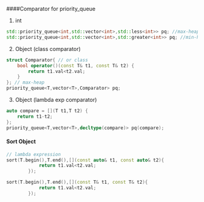 ####Comparator for priority_queue
1) int
```cpp
std::priority_queue<int,std::vector<int>,std::less<int>> pq; //max-heap (top is max)
std::priority_queue<int,std::vector<int>,std::greater<int>> pq; //min-heap
```

2) Object (class comparator)
```cpp
struct Comparator{ // or class
    bool operator()(const T& t1, const T& t2) {
        return t1.val<t2.val;
    }
}; // max-heap
priority_queue<T,vector<T>,Comparator> pq;
```

3) Object (lambda exp comparator)
```cpp
auto compare = [](T t1,T t2) {
    return t1-t2;
};
priority_queue<T,vector<T>,decltype(compare)> pq(compare);
```

#### Sort Object
```cpp
// lambda expression
sort(T.begin(),T.end(),[](const auto& t1, const auto& t2){
            return t1.val<t2.val;
        });

sort(T.begin(),T.end(),[](const T& t1, const T& t2){
            return t1.val<t2.val;
        });
```